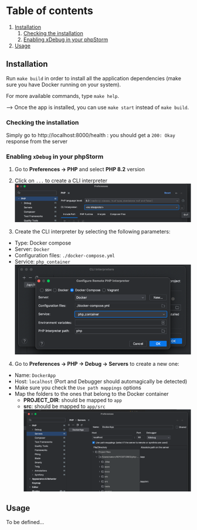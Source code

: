 # Table of contents
1. [Installation](#installation)
   1. [Checking the installation](#checking-the-installation)
   2. [Enabling xDebug in your phpStorm](#enabling-xdebug-in-your-phpstorm)
2. [Usage](#usage)


## Installation <a name="installation"></a>
Run `make build` in order to install all the application dependencies (make sure you have Docker running on your system).

For more available commands, type `make help`.

--> Once the app is installed, you can use `make start` instead of `make build`.

### Checking the installation <a name="checking-the-installation"></a>
Simply go to http://localhost:8000/health : you should get a `200: Okay` response from the server

### Enabling `xDebug` in your phpStorm <a name="enabling-xdebug-in-your-phpstorm"></a>
1. Go to **Preferences -> PHP** and select **PHP 8.2** version

2. Click on `...` to create a CLI interpreter
    ![step1](docs/xdebug/xdebug1.png)

3. Create the CLI interpreter by selecting the following parameters:
- Type: Docker compose
- Server: `Docker`
- Configuration files: `./docker-compose.yml`
- Service: `php_container`  
  ![step_2](docs/xdebug/xdebug2.png)

4. Go to **Preferences -> PHP -> Debug -> Servers** to create a new one:
- Name: `DockerApp`
- Host: `localhost` (Port and Debugger should automagically be detected)
- Make sure you check the `Use path mappings` options
- Map the folders to the ones that belong to the Docker container
    - **PROJECT_DIR**: should be mapped to `app`
    - **src**: should be mapped to `app/src`
      ![step_3](docs/xdebug/xdebug3.png)

## Usage <a name="usage"></a>
To be defined...
